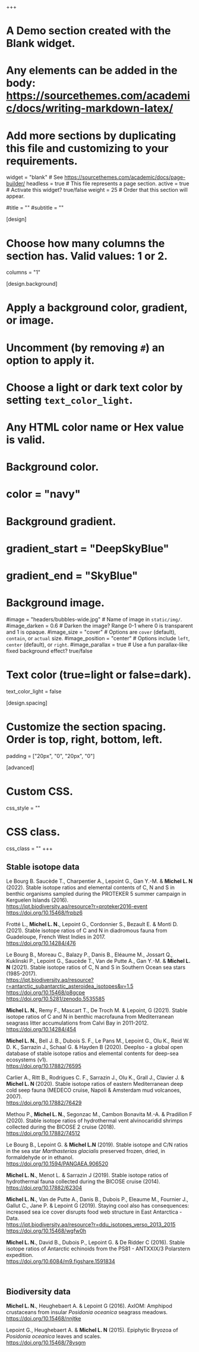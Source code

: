 +++
# A Demo section created with the Blank widget.
# Any elements can be added in the body: https://sourcethemes.com/academic/docs/writing-markdown-latex/
# Add more sections by duplicating this file and customizing to your requirements.

widget = "blank"  # See https://sourcethemes.com/academic/docs/page-builder/
headless = true  # This file represents a page section.
active = true  # Activate this widget? true/false
weight = 25  # Order that this section will appear.

#title = ""
#subtitle = ""

[design]
  # Choose how many columns the section has. Valid values: 1 or 2.
  columns = "1"

[design.background]
  # Apply a background color, gradient, or image.
  #   Uncomment (by removing `#`) an option to apply it.
  #   Choose a light or dark text color by setting `text_color_light`.
  #   Any HTML color name or Hex value is valid.

  # Background color.
  # color = "navy"
  
  # Background gradient.
  # gradient_start = "DeepSkyBlue"
  # gradient_end = "SkyBlue"
  
  # Background image.
  #image = "headers/bubbles-wide.jpg"  # Name of image in `static/img/`.
  #image_darken = 0.6  # Darken the image? Range 0-1 where 0 is transparent and 1 is opaque.
  #image_size = "cover"  #  Options are `cover` (default), `contain`, or `actual` size.
  #image_position = "center"  # Options include `left`, `center` (default), or `right`.
  #image_parallax = true  # Use a fun parallax-like fixed background effect? true/false

  # Text color (true=light or false=dark).
  text_color_light = false

[design.spacing]
  # Customize the section spacing. Order is top, right, bottom, left.
  padding = ["20px", "0", "20px", "0"]

[advanced]
 # Custom CSS. 
 css_style = ""
 
 # CSS class.
 css_class = ""
+++
<h2>Stable isotope data</h2>

<p>Le Bourg B. Saucède T., Charpentier A., Lepoint G., Gan Y.-M. & <strong>Michel L. N</strong> (2022). Stable isotope ratios and elemental contents of C, N and S in benthic organisms sampled during the PROTEKER 5 summer campaign in Kerguelen Islands (2016).<br>
<a href="https://ipt.biodiversity.aq/resource?r=proteker2016-event" target="_blank" rel="noopener">https://ipt.biodiversity.aq/resource?r=proteker2016-event</a><br>
<a href="https://doi.org/10.15468/frpbz6" target="_blank" rel="noopener">https://doi.org/10.15468/frpbz6</a></p>

<p>Frotté L., <strong>Michel L. N.</strong>, Lepoint G., Cordonnier S., Bezault E. & Monti D. (2021). Stable isotope ratios of C and N in diadromous fauna from Guadeloupe, French West Indies in 2017.<br>
<a href="https://doi.org/10.14284/476" target="_blank" rel="noopener">https://doi.org/10.14284/476</a></p>

<p>Le Bourg B., Moreau C., Balazy P., Danis B., Eléaume M., Jossart Q., Kuklinski P., Lepoint G., Saucède T., Van de Putte A., Gan Y.-M. & <strong>Michel L. N</strong> (2021). Stable isotope ratios of C, N and S in Southern Ocean sea stars (1985-2017).<br>
<a href="https://ipt.biodiversity.aq/resource?r=antarctic_subantarctic_asteroidea_isotopes&v=1.5" target="_blank" rel="noopener">https://ipt.biodiversity.aq/resource?r=antarctic_subantarctic_asteroidea_isotopes&v=1.5</a><br>
<a href="https://doi.org/10.15468/p8gcpe" target="_blank" rel="noopener">https://doi.org/10.15468/p8gcpe</a><br>
<a href="https://doi.org/10.5281/zenodo.5535585" target="_blank" rel="noopener">https://doi.org/10.5281/zenodo.5535585</a></p>

<p><strong>Michel L. N.</strong>, Remy F., Mascart T., De Troch M. & Lepoint, G (2021). Stable isotope ratios of C and N in benthic macrofauna from Mediterranean seagrass litter accumulations from Calvi Bay in 2011-2012.<br>
<a href="https://doi.org/10.14284/454" target="_blank" rel="noopener">https://doi.org/10.14284/454</a></p>

<p><strong>Michel L. N.</strong>, Bell J. B., Dubois S. F., Le Pans M., Lepoint G., Olu K., Reid W. D. K., Sarrazin J., Schaal G. & Hayden B (2020). DeepIso - a global open database of stable isotope ratios and elemental contents for deep-sea ecosystems (v1). <br>
<a href="https://doi.org/10.17882/76595" target="_blank" rel="noopener">https://doi.org/10.17882/76595</a></p>

<p>Carlier A., Ritt B., Rodrigues C. F., Sarrazin J., Olu K., Grall J., Clavier J. & <strong>Michel L. N </strong>(2020). Stable isotope ratios of eastern Mediterranean deep cold seep fauna (MEDECO cruise, Napoli & Amsterdam mud volcanoes, 2007). <br>
<a href="https://doi.org/10.17882/76429" target="_blank" rel="noopener">https://doi.org/10.17882/76429</a></p>

<p>Methou P., <strong>Michel L. N.</strong>, Segonzac M., Cambon Bonavita M.-A. & Pradillon F (2020). Stable isotope ratios of hydrothermal vent alvinocaridid shrimps collected during the BICOSE 2 cruise (2018). <br>
<a href="https://doi.org/10.17882/74512" target="_blank" rel="noopener">https://doi.org/10.17882/74512</a></p>

<p>Le Bourg B., Lepoint G. & <strong>Michel L.N</strong> (2019). Stable isotope and C/N ratios in the sea star <em>Marthasterias glacialis</em> preserved frozen, dried, in formaldehyde or in ethanol.<br>
<a href="https://doi.org/10.1594/PANGAEA.906520" target="_blank" rel="noopener">https://doi.org/10.1594/PANGAEA.906520</a></p>

<p><strong>Michel L. N.</strong>, Menot L. & Sarrazin J (2019). Stable isotope ratios of hydrothermal fauna collected during the BICOSE cruise (2014).<br>
<a href="https://doi.org/10.17882/62304" target="_blank" rel="noopener">https://doi.org/10.17882/62304</a></p>

<p><strong>Michel L. N.</strong>, Van de Putte A., Danis B., Dubois P., Eleaume M., Fournier J., Gallut C., Jane P. & Lepoint G (2019). Staying cool also has consequences: increased sea ice cover disrupts food web structure in East Antarctica - Data.<br>
<a href="https://ipt.biodiversity.aq/resource?r=ddu_isotopes_verso_2013_2015" target="_blank" rel="noopener">https://ipt.biodiversity.aq/resource?r=ddu_isotopes_verso_2013_2015</a><br>
<a href="https://doi.org/10.15468/wgfw0h" target="_blank" rel="noopener">https://doi.org/10.15468/wgfw0h</a></p>

<p><strong>Michel L. N.</strong>, David B., Dubois P., Lepoint G. & De Ridder C (2016). Stable isotope ratios of Antarctic echinoids from the PS81 - ANTXXIX/3 Polarstern expedition.<br>
<a class="citation-link" href="https://doi.org/10.6084/m9.figshare.1591834">https://doi.org/10.6084/m9.figshare.1591834</a></p>

<br>

<p style="text-align:left;"><h2>Biodiversity data</h2></p>

<p><strong>Michel L. N.</strong>, Heughebaert A. & Lepoint G (2016). AxIOM: Amphipod crustaceans from insular <em>Posidonia oceanica</em> seagrass meadows.<br>
<a href="https://doi.org/10.15468/nnjtke" target="_blank" rel="noopener">https://doi.org/10.15468/nnjtke</a></p>

<p>Lepoint G., Heughebaert A. & <strong>Michel L. N</strong> (2015). Epiphytic Bryozoa of <em>Posidonia oceanica</em> leaves and scales.<br>
<a href="https://doi.org/10.15468/78vsgm" target="_blank" rel="noopener">https://doi.org/10.15468/78vsgm</a></p>

